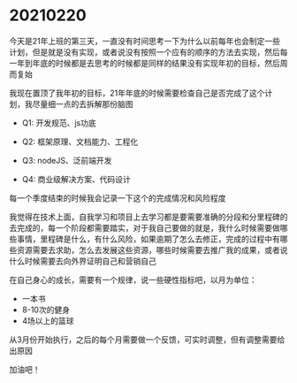 # 20210220

今天是21年上班的第三天，一直没有时间思考一下为什么以前每年也会制定一些计划，但是就是没有实现，或者说没有按照一个应有的顺序的方法去实现，然后每一年到年底的时候都是去思考的时候都是同样的结果没有实现年初的目标，然后周而复始

我现在置顶了我年初的目标，21年年底的时候需要检查自己是否完成了这个计划，我尽量细一点的去拆解那份脑图

* Q1: 开发规范、js功底

* Q2: 框架原理、文档能力、工程化

* Q3: nodeJS、泛前端开发

* Q4: 商业级解决方案、代码设计

每一个季度结束的时候我会记录一下这个的完成情况和风险程度

我觉得在技术上面，自我学习和项目上去学习都是要需要准确的分段和分里程碑的去完成的，每一个阶段都需要踏实，对于我自己要做的就是，我什么时候需要做哪些事情，里程碑是什么，有什么风险，如果逾期了怎么去修正，完成的过程中有哪些资源需要去求助，怎么去发展这些资源，哪些时候需要去推广我的成果，或者说什么时候需要去向外界证明自己和营销自己

在自己身心的成长，需要有一个规律，说一些硬性指标吧，以月为单位：

* 一本书
* 8-10次的健身
* 4场以上的篮球

从3月份开始执行，之后的每个月需要做一个反馈，可实时调整，但有调整需要给出原因

加油吧！




